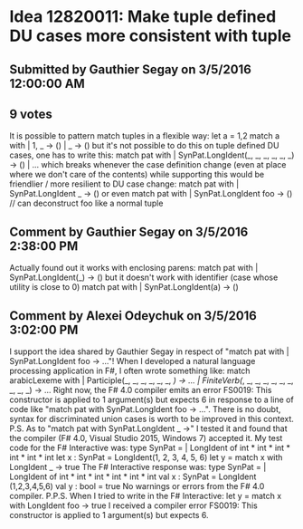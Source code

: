# Idea 12820011: Make tuple defined DU cases more consistent with tuple

## Submitted by Gauthier Segay on 3/5/2016 12:00:00 AM

## 9 votes

It is possible to pattern match tuples in a flexible way:
let a = 1,2
match a with
| 1, _ -> ()
| _ -> ()
but it's not possible to do this on tuple defined DU cases, one has to write this:
match pat with
| SynPat.LongIdent(_, _, _, _, _, _) -> ()
| ...
which breaks whenever the case definition change (even at place where we don't care of the contents)
while supporting this would be friendlier / more resilient to DU case change:
match pat with
| SynPat.LongIdent _ -> ()
or even
match pat with
| SynPat.LongIdent foo -> () // can deconstruct foo like a normal tuple


## Comment by Gauthier Segay on 3/5/2016 2:38:00 PM

Actually found out it works with enclosing parens:
match pat with
| SynPat.LongIdent(_) -> ()
but it doesn't work with identifier (case whose utility is close to 0)
match pat with
| SynPat.LongIdent(a) -> ()

## Comment by Alexei Odeychuk on 3/5/2016 3:02:00 PM

I support the idea shared by Gauthier Segay in respect of "match pat with
| SynPat.LongIdent foo -> ..."! When I developed a natural language processing application in F#, I often wrote something like: match arabicLexeme with
| Participle(_, _, _, _, _, _, _) -> ...
| FiniteVerb(_, _, _, _, _, _, _, _, _, _) -> ... Right now, the F# 4.0 compiler emits an error FS0019: This constructor is applied to 1 argument(s) but expects 6 in response to a line of code like "match pat with SynPat.LongIdent foo -> ...". There is no doubt, syntax for discriminated union cases is worth to be improved in this context.
P.S. As to "match pat with SynPat.LongIdent _ ->" I tested it and found that the compiler (F# 4.0, Visual Studio 2015, Windows 7) accepted it.
My test code for the F# Interactive was:
type SynPat =
| LongIdent of int * int * int * int * int * int
let x : SynPat = LongIdent(1, 2, 3, 4, 5, 6)
let y = match x with LongIdent _ -> true
The F# Interactive response was:
type SynPat = | LongIdent of int * int * int * int * int * int
val x : SynPat = LongIdent (1,2,3,4,5,6)
val y : bool = true
No warnings or errors from the F# 4.0 compiler.
P.P.S. When I tried to write in the F# Interactive:
let y = match x with LongIdent foo -> true
I received a compiler error FS0019: This constructor is applied to 1 argument(s) but expects 6.
